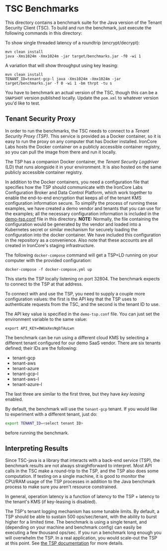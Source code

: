 # TSC Benchmarks

This directory contains a benchmark suite for the Java version of the Tenant Security Client (TSC).
To build and run the benchmark, just execute the following commands in this directory:

To show single threaded latency of a roundtrip (encrypt/decrypt):
```
mvn clean install
java -Xms1024m -Xmx1024m -jar target/benchmarks.jar -f0 -wi 1
```

A variation that will show throughput using key leasing:
```
mvn clean install
TENANT_ID=tenant-gcp-l java -Xms1024m -Xmx1024m -jar target/benchmarks.jar -f 0 -wi 1 -bm thrpt -tu s
```

You have to benchmark an actual version of the TSC, though this can be a `SNAPSHOT` version published locally.
Update the `pom.xml` to whatever version you'd like to test.


## Tenant Security Proxy

In order to run the benchmarks, the TSC needs to connect to a _Tenant Security Proxy (TSP)_.
This service is provided as a Docker container, so it is easy to run the proxy on any computer that has Docker
installed. IronCore Labs hosts the Docker container on a publicly accessible container registry, so you can pull
the image from there and run it locally.

The TSP has a companion Docker container, the _Tenant Security Logdriver_ (LD) that runs alongside it in your environment. It is also hosted on the same publicly accessible container registry.


In addition to the Docker containers, you need a configuration file that specifies how the TSP should communicate
with the IronCore Labs Configuration Broker and Data Control Platform, which work together to enable the end-to-end
encryption that keeps all of the tenant KMS configuration information secure. To simplify the process of running
these examples, we have created a demo vendor and tenants that you can use for the examples; all the necessary
configuration information is included in the [demo-tsp.conf](demo-tsp.conf) file in this directory.
**NOTE:** Normally, the file containing the configuration would be generated by the vendor and loaded into a
Kubernetes secret or similar mechanism for securely loading the configuration into the docker container. We
have included this configuration in the repository as a convenience. Also note that these accounts are all
created in IronCore's staging infrastructure.

The following `docker-compose` command will get a TSP+LD running on your computer with the provided configuration:
```
docker-compose -f docker-compose.yml up
```
This starts the TSP locally listening on port 32804. The benchmark expects to connect to the TSP at that address.

To connect with and use the TSP, you need to supply a couple more configuration values:
the first is the API key that the TSP uses to authenticate requests from the TSC,
and the second is the tenant ID to use.

The API key value is specified in the `demo-tsp.conf` file. You can just set the environment variable to the
same value:

`export API_KEY=0WUaXesNgbTAuLwn`

The benchmark can be run using a different cloud KMS by selecting a different tenant configured for our demo SaaS vendor.
There are six tenants defined; their IDs are the following:

- tenant-gcp
- tenant-aws
- tenant-azure
- tenant-gcp-l
- tenant-aws-l
- tenant-azure-l

The last three are similar to the first three, but they have _key leasing_ enabled.

By default, the benchmark will use the `tenant-gcp` tenant. If you would like to experiment with a different tenant, just do:

```bash
export TENANT_ID=<select tenant ID>
```

before running the benchmark.

## Interpreting Results

Since TSC-java is a library that interacts with a back-end service (TSP), the benchmark results are not always straightforward to interpret. Most API calls in the TSC make a round-trip to the TSP, and the TSP also does some computation. If testing on a single machine, it is good to monitor the CPU/RAM usage of the TSP processes in addition to the Java benchmark process to make sure you aren't resource constrained.

In general, operation latency is a function of latency to the TSP + latency to the tenant's KMS (if key-leasing is disabled). 

The TSP's tenant logging mechanism has some tunable limits. By default, a TSP should be able to sustain 500 ops/sec/tenant, with the ability to burst higher for a limited time. The benchmark is using a single tenant, and (depending on your machine and benchmark config) can easily be executing a few thousand ops/sec. If you run a benchmark long enough you will overwhelm the TSP. In a real application, you would scale-out the TSP at this point. See [the TSP documentation](https://ironcorelabs.com/docs/saas-shield/tenant-security-proxy/overview/) for more details.
